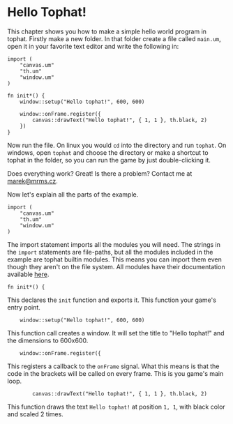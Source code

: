 # Hello Tophat!

This chapter shows you how to make a simple hello world program in tophat.
Firstly make a new folder.  In that folder create a file called `main.um`, open
it in your favorite text editor and write the following in:

```umka
import (
	"canvas.um"
	"th.um"
	"window.um"
)

fn init*() {
	window::setup("Hello tophat!", 600, 600)

	window::onFrame.register({
		canvas::drawText("Hello tophat!", { 1, 1 }, th.black, 2)
	})
}
```

Now run the file.  On linux you would `cd` into the directory and run `tophat`.
On windows, open `tophat` and choose the directory or make a shortcut to tophat
in the folder, so you can run the game by just double-clicking it.

Does everything work? Great! Is there a problem? Contact me at
[marek@mrms.cz](mailto:marek@mrms.cz).

Now let's explain all the parts of the example.

```umka
import (
	"canvas.um"
	"th.um"
	"window.um"
)
```

The import statement imports all the modules you will need. The strings in the
`import` statements are file-paths, but all the modules included in the example
are tophat builtin modules.  This means you can import them even though they
aren't on the file system.  All modules have their documentation available
[here](api/README.md).

```umka
fn init*() {
```

This declares the `init` function and exports it. This function your game's
entry point.

```umka
	window::setup("Hello tophat!", 600, 600)
```

This function call creates a window. It will set the title to "Hello tophat!"
and the dimensions to 600x600.

```umka
	window::onFrame.register({
```

This registers a callback to the `onFrame` signal. What this means is that the
code in the brackets will be called on every frame. This is you game's main
loop.

```umka
		canvas::drawText("Hello tophat!", { 1, 1 }, th.black, 2)
```

This function draws the text `Hello tophat!` at position `1, 1`, with black
color and scaled 2 times.
